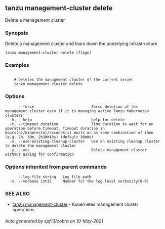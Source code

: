 ## tanzu management-cluster delete

Delete a management cluster

### Synopsis

Delete a management cluster and tears down the underlying infrastructure

```
tanzu management-cluster delete [flags]
```

### Examples

```

    # Deletes the management cluster of the current server
    tanzu management-cluster delete
```

### Options

```
      --force                          Force deletion of the management cluster even if it is managing active Tanzu Kubernetes clusters
  -h, --help                           help for delete
  -t, --timeout duration               Time duration to wait for an operation before timeout. Timeout duration in hours(h)/minutes(m)/seconds(s) units or as some combination of them (e.g. 2h, 30m, 2h30m10s) (default 30m0s)
  -e, --use-existing-cleanup-cluster   Use an existing cleanup cluster to delete the management cluster
  -y, --yes                            Delete management cluster without asking for confirmation
```

### Options inherited from parent commands

```
      --log-file string   Log file path
  -v, --verbose int32     Number for the log level verbosity(0-9)
```

### SEE ALSO

* [tanzu management-cluster](tanzu_management-cluster.md)	 - Kubernetes management cluster operations

###### Auto generated by spf13/cobra on 10-May-2021
